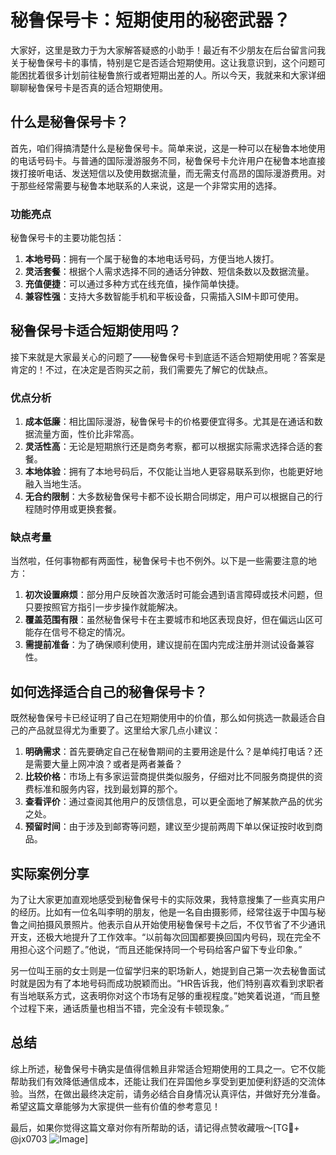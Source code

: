 # 秘鲁保号卡：短期使用的秘密武器？

大家好，这里是致力于为大家解答疑惑的小助手！最近有不少朋友在后台留言问我关于秘鲁保号卡的事情，特别是它是否适合短期使用。这让我意识到，这个问题可能困扰着很多计划前往秘鲁旅行或者短期出差的人。所以今天，我就来和大家详细聊聊秘鲁保号卡是否真的适合短期使用。

## 什么是秘鲁保号卡？

首先，咱们得搞清楚什么是秘鲁保号卡。简单来说，这是一种可以在秘鲁本地使用的电话号码卡。与普通的国际漫游服务不同，秘鲁保号卡允许用户在秘鲁本地直接拨打接听电话、发送短信以及使用数据流量，而无需支付高昂的国际漫游费用。对于那些经常需要与秘鲁本地联系的人来说，这是一个非常实用的选择。

### 功能亮点

秘鲁保号卡的主要功能包括：

1. **本地号码**：拥有一个属于秘鲁的本地电话号码，方便当地人拨打。
2. **灵活套餐**：根据个人需求选择不同的通话分钟数、短信条数以及数据流量。
3. **充值便捷**：可以通过多种方式在线充值，操作简单快捷。
4. **兼容性强**：支持大多数智能手机和平板设备，只需插入SIM卡即可使用。

## 秘鲁保号卡适合短期使用吗？

接下来就是大家最关心的问题了——秘鲁保号卡到底适不适合短期使用呢？答案是肯定的！不过，在决定是否购买之前，我们需要先了解它的优缺点。

### 优点分析

1. **成本低廉**：相比国际漫游，秘鲁保号卡的价格要便宜得多。尤其是在通话和数据流量方面，性价比非常高。
2. **灵活性高**：无论是短期旅行还是商务考察，都可以根据实际需求选择合适的套餐。
3. **本地体验**：拥有了本地号码后，不仅能让当地人更容易联系到你，也能更好地融入当地生活。
4. **无合约限制**：大多数秘鲁保号卡都不设长期合同绑定，用户可以根据自己的行程随时停用或更换套餐。

### 缺点考量

当然啦，任何事物都有两面性，秘鲁保号卡也不例外。以下是一些需要注意的地方：

1. **初次设置麻烦**：部分用户反映首次激活时可能会遇到语言障碍或技术问题，但只要按照官方指引一步步操作就能解决。
2. **覆盖范围有限**：虽然秘鲁保号卡在主要城市和地区表现良好，但在偏远山区可能存在信号不稳定的情况。
3. **需提前准备**：为了确保顺利使用，建议提前在国内完成注册并测试设备兼容性。

## 如何选择适合自己的秘鲁保号卡？

既然秘鲁保号卡已经证明了自己在短期使用中的价值，那么如何挑选一款最适合自己的产品就显得尤为重要了。这里给大家几点小建议：

1. **明确需求**：首先要确定自己在秘鲁期间的主要用途是什么？是单纯打电话？还是需要大量上网冲浪？或者是两者兼备？
2. **比较价格**：市场上有多家运营商提供类似服务，仔细对比不同服务商提供的资费标准和服务内容，找到最划算的那个。
3. **查看评价**：通过查阅其他用户的反馈信息，可以更全面地了解某款产品的优劣之处。
4. **预留时间**：由于涉及到邮寄等问题，建议至少提前两周下单以保证按时收到商品。

## 实际案例分享

为了让大家更加直观地感受到秘鲁保号卡的实际效果，我特意搜集了一些真实用户的经历。比如有一位名叫李明的朋友，他是一名自由摄影师，经常往返于中国与秘鲁之间拍摄风景照片。他表示自从开始使用秘鲁保号卡之后，不仅节省了不少通讯开支，还极大地提升了工作效率。“以前每次回国都要换回国内号码，现在完全不用担心这个问题了。”他说，“而且还能保持同一个号码给客户留下专业印象。”

另一位叫王丽的女士则是一位留学归来的职场新人，她提到自己第一次去秘鲁面试时就是因为有了本地号码而成功脱颖而出。“HR告诉我，他们特别喜欢看到求职者有当地联系方式，这表明你对这个市场有足够的重视程度。”她笑着说道，“而且整个过程下来，通话质量也相当不错，完全没有卡顿现象。”

## 总结

综上所述，秘鲁保号卡确实是值得信赖且非常适合短期使用的工具之一。它不仅能帮助我们有效降低通信成本，还能让我们在异国他乡享受到更加便利舒适的交流体验。当然，在做出最终决定前，请务必结合自身情况认真评估，并做好充分准备。希望这篇文章能够为大家提供一些有价值的参考意见！

最后，如果你觉得这篇文章对你有所帮助的话，请记得点赞收藏哦～[TG💪+ @jx0703 ![Image](https://github.com/user-attachments/assets/dbca1d08-cadb-493c-b0ec-ad6f7a83f270)]